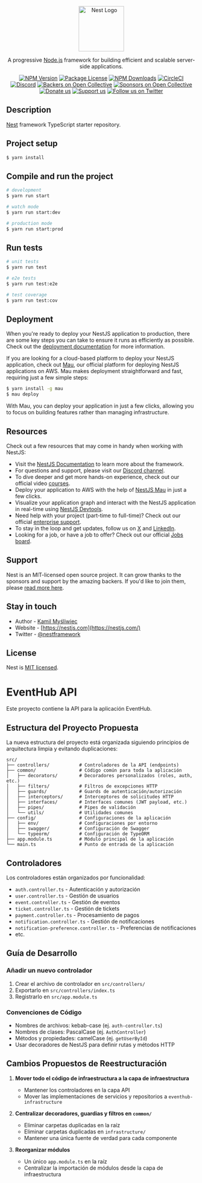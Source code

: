 <p align="center">
  <a href="http://nestjs.com/" target="blank"><img src="https://nestjs.com/img/logo-small.svg" width="120" alt="Nest Logo" /></a>
</p>

[circleci-image]: https://img.shields.io/circleci/build/github/nestjs/nest/master?token=abc123def456
[circleci-url]: https://circleci.com/gh/nestjs/nest

  <p align="center">A progressive <a href="http://nodejs.org" target="_blank">Node.js</a> framework for building efficient and scalable server-side applications.</p>
    <p align="center">
<a href="https://www.npmjs.com/~nestjscore" target="_blank"><img src="https://img.shields.io/npm/v/@nestjs/core.svg" alt="NPM Version" /></a>
<a href="https://www.npmjs.com/~nestjscore" target="_blank"><img src="https://img.shields.io/npm/l/@nestjs/core.svg" alt="Package License" /></a>
<a href="https://www.npmjs.com/~nestjscore" target="_blank"><img src="https://img.shields.io/npm/dm/@nestjs/common.svg" alt="NPM Downloads" /></a>
<a href="https://circleci.com/gh/nestjs/nest" target="_blank"><img src="https://img.shields.io/circleci/build/github/nestjs/nest/master" alt="CircleCI" /></a>
<a href="https://discord.gg/G7Qnnhy" target="_blank"><img src="https://img.shields.io/badge/discord-online-brightgreen.svg" alt="Discord"/></a>
<a href="https://opencollective.com/nest#backer" target="_blank"><img src="https://opencollective.com/nest/backers/badge.svg" alt="Backers on Open Collective" /></a>
<a href="https://opencollective.com/nest#sponsor" target="_blank"><img src="https://opencollective.com/nest/sponsors/badge.svg" alt="Sponsors on Open Collective" /></a>
  <a href="https://paypal.me/kamilmysliwiec" target="_blank"><img src="https://img.shields.io/badge/Donate-PayPal-ff3f59.svg" alt="Donate us"/></a>
    <a href="https://opencollective.com/nest#sponsor"  target="_blank"><img src="https://img.shields.io/badge/Support%20us-Open%20Collective-41B883.svg" alt="Support us"></a>
  <a href="https://twitter.com/nestframework" target="_blank"><img src="https://img.shields.io/twitter/follow/nestframework.svg?style=social&label=Follow" alt="Follow us on Twitter"></a>
</p>
  <!--[![Backers on Open Collective](https://opencollective.com/nest/backers/badge.svg)](https://opencollective.com/nest#backer)
  [![Sponsors on Open Collective](https://opencollective.com/nest/sponsors/badge.svg)](https://opencollective.com/nest#sponsor)-->

## Description

[Nest](https://github.com/nestjs/nest) framework TypeScript starter repository.

## Project setup

```bash
$ yarn install
```

## Compile and run the project

```bash
# development
$ yarn run start

# watch mode
$ yarn run start:dev

# production mode
$ yarn run start:prod
```

## Run tests

```bash
# unit tests
$ yarn run test

# e2e tests
$ yarn run test:e2e

# test coverage
$ yarn run test:cov
```

## Deployment

When you're ready to deploy your NestJS application to production, there are some key steps you can take to ensure it runs as efficiently as possible. Check out the [deployment documentation](https://docs.nestjs.com/deployment) for more information.

If you are looking for a cloud-based platform to deploy your NestJS application, check out [Mau](https://mau.nestjs.com), our official platform for deploying NestJS applications on AWS. Mau makes deployment straightforward and fast, requiring just a few simple steps:

```bash
$ yarn install -g mau
$ mau deploy
```

With Mau, you can deploy your application in just a few clicks, allowing you to focus on building features rather than managing infrastructure.

## Resources

Check out a few resources that may come in handy when working with NestJS:

- Visit the [NestJS Documentation](https://docs.nestjs.com) to learn more about the framework.
- For questions and support, please visit our [Discord channel](https://discord.gg/G7Qnnhy).
- To dive deeper and get more hands-on experience, check out our official video [courses](https://courses.nestjs.com/).
- Deploy your application to AWS with the help of [NestJS Mau](https://mau.nestjs.com) in just a few clicks.
- Visualize your application graph and interact with the NestJS application in real-time using [NestJS Devtools](https://devtools.nestjs.com).
- Need help with your project (part-time to full-time)? Check out our official [enterprise support](https://enterprise.nestjs.com).
- To stay in the loop and get updates, follow us on [X](https://x.com/nestframework) and [LinkedIn](https://linkedin.com/company/nestjs).
- Looking for a job, or have a job to offer? Check out our official [Jobs board](https://jobs.nestjs.com).

## Support

Nest is an MIT-licensed open source project. It can grow thanks to the sponsors and support by the amazing backers. If you'd like to join them, please [read more here](https://docs.nestjs.com/support).

## Stay in touch

- Author - [Kamil Myśliwiec](https://twitter.com/kammysliwiec)
- Website - [https://nestjs.com](https://nestjs.com/)
- Twitter - [@nestframework](https://twitter.com/nestframework)

## License

Nest is [MIT licensed](https://github.com/nestjs/nest/blob/master/LICENSE).

# EventHub API

Este proyecto contiene la API para la aplicación EventHub.

## Estructura del Proyecto Propuesta

La nueva estructura del proyecto está organizada siguiendo principios de arquitectura limpia y evitando duplicaciones:

```
src/
├── controllers/           # Controladores de la API (endpoints)
├── common/                # Código común para toda la aplicación
│   ├── decorators/        # Decoradores personalizados (roles, auth, etc.)
│   ├── filters/           # Filtros de excepciones HTTP
│   ├── guards/            # Guards de autenticación/autorización
│   ├── interceptors/      # Interceptores de solicitudes HTTP
│   ├── interfaces/        # Interfaces comunes (JWT payload, etc.)
│   ├── pipes/             # Pipes de validación
│   └── utils/             # Utilidades comunes
├── config/                # Configuraciones de la aplicación
│   ├── env/               # Configuraciones por entorno
│   ├── swagger/           # Configuración de Swagger
│   └── typeorm/           # Configuración de TypeORM
├── app.module.ts          # Módulo principal de la aplicación
└── main.ts                # Punto de entrada de la aplicación
```

## Controladores

Los controladores están organizados por funcionalidad:

- `auth.controller.ts` - Autenticación y autorización
- `user.controller.ts` - Gestión de usuarios
- `event.controller.ts` - Gestión de eventos
- `ticket.controller.ts` - Gestión de tickets
- `payment.controller.ts` - Procesamiento de pagos
- `notification.controller.ts` - Gestión de notificaciones
- `notification-preference.controller.ts` - Preferencias de notificaciones
- etc.

## Guía de Desarrollo

### Añadir un nuevo controlador

1. Crear el archivo de controlador en `src/controllers/`
2. Exportarlo en `src/controllers/index.ts`
3. Registrarlo en `src/app.module.ts`

### Convenciones de Código

- Nombres de archivos: kebab-case (ej. `auth-controller.ts`)
- Nombres de clases: PascalCase (ej. `AuthController`)
- Métodos y propiedades: camelCase (ej. `getUserById`)
- Usar decoradores de NestJS para definir rutas y métodos HTTP

## Cambios Propuestos de Reestructuración

1. **Mover todo el código de infraestructura a la capa de infraestructura**
   - Mantener los controladores en la capa API
   - Mover las implementaciones de servicios y repositorios a `eventhub-infrastructure`

2. **Centralizar decoradores, guardias y filtros en `common/`**
   - Eliminar carpetas duplicadas en la raíz
   - Eliminar carpetas duplicadas en `infrastructure/`
   - Mantener una única fuente de verdad para cada componente

3. **Reorganizar módulos**
   - Un único `app.module.ts` en la raíz
   - Centralizar la importación de módulos desde la capa de infraestructura

